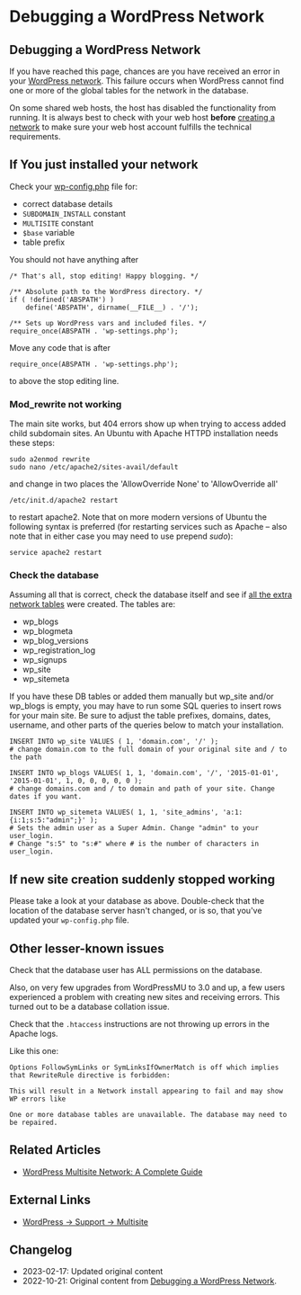 # Debugging a WordPress Network

## Debugging a WordPress Network

If you have reached this page, chances are you have received an error in your [WordPress network](https://wordpress.org/documentation/article/multisite-network-administration/). This failure occurs when WordPress cannot find one or more of the global tables for the network in the database.

On some shared web hosts, the host has disabled the functionality from running. It is always best to check with your web host **before** [creating a network](https://developer.wordpress.org/advanced-administration/multisite/create-network/) to make sure your web host account fulfills the technical requirements.

## If You just installed your network

Check your [wp-config.php](https://developer.wordpress.org/advanced-administration/wordpress/wp-config/) file for:

- correct database details
- `SUBDOMAIN_INSTALL` constant
- `MULTISITE` constant
- `$base` variable
- table prefix

You should not have anything after

```
/* That's all, stop editing! Happy blogging. */

/** Absolute path to the WordPress directory. */
if ( !defined('ABSPATH') )
	define('ABSPATH', dirname(__FILE__) . '/');

/** Sets up WordPress vars and included files. */
require_once(ABSPATH . 'wp-settings.php');
```

Move any code that is after

```
require_once(ABSPATH . 'wp-settings.php');
```

to above the stop editing line.

### Mod_rewrite not working

The main site works, but 404 errors show up when trying to access added child subdomain sites. An Ubuntu with Apache HTTPD installation needs these steps:

```
sudo a2enmod rewrite
sudo nano /etc/apache2/sites-avail/default
```

and change in two places the 'AllowOverride None' to 'AllowOverride all'

```
/etc/init.d/apache2 restart
```

to restart apache2. Note that on more modern versions of Ubuntu the following syntax is preferred (for restarting services such as Apache – also note that in either case you may need to use prepend _sudo_):

```
service apache2 restart
```

### Check the database

Assuming all that is correct, check the database itself and see if [all the extra network tables](https://codex.wordpress.org/Database_Description#Multisite_Table_Overview) were created. The tables are:

- wp_blogs
- wp_blogmeta
- wp_blog_versions
- wp_registration_log
- wp_signups
- wp_site
- wp_sitemeta

If you have these DB tables or added them manually but wp_site and/or wp_blogs is empty, you may have to run some SQL queries to insert rows for your main site. Be sure to adjust the table prefixes, domains, dates, username, and other parts of the queries below to match your installation.

```
INSERT INTO wp_site VALUES ( 1, 'domain.com', '/' );
# change domain.com to the full domain of your original site and / to the path

INSERT INTO wp_blogs VALUES( 1, 1, 'domain.com', '/', '2015-01-01', '2015-01-01', 1, 0, 0, 0, 0, 0 );
# change domains.com and / to domain and path of your site. Change dates if you want.

INSERT INTO wp_sitemeta VALUES( 1, 1, 'site_admins', 'a:1:{i:1;s:5:"admin";}' );
# Sets the admin user as a Super Admin. Change "admin" to your user_login. 
# Change "s:5" to "s:#" where # is the number of characters in user_login.
```

## If new site creation suddenly stopped working

Please take a look at your database as above. Double-check that the location of the database server hasn't changed, or is so, that you've updated your `wp-config.php` file.

## Other lesser-known issues

Check that the database user has ALL permissions on the database.

Also, on very few upgrades from WordPressMU to 3.0 and up, a few users experienced a problem with creating new sites and receiving errors. This turned out to be a database collation issue.

Check that the `.htaccess` instructions are not throwing up errors in the Apache logs.

Like this one:

```
Options FollowSymLinks or SymLinksIfOwnerMatch is off which implies that RewriteRule directive is forbidden:

This will result in a Network install appearing to fail and may show WP errors like

One or more database tables are unavailable. The database may need to be repaired.
```

## Related Articles

* [WordPress Multisite Network: A Complete Guide](https://multilingualpress.org/wordpress-multisite-network/)

## External Links

* [WordPress → Support → Multisite](https://wordpress.org/support/forum/multisite/)

## Changelog

- 2023-02-17: Updated original content
- 2022-10-21: Original content from [Debugging a WordPress Network](https://wordpress.org/documentation/article/debugging-a-wordpress-network/).